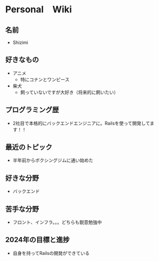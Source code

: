 # Personal　Wiki

## 名前
- Shizimi

## 好きなもの
- アニメ
    - 特にコナンとワンピース
- 柴犬
    - 飼っていないですが大好き（将来的に飼いたい）


## プログラミング歴
- 2社目で本格的にバックエンドエンジニアに。Railsを使って開発してます！！

## 最近のトピック
- 半年前からボクシングジムに通い始めた

## 好きな分野
- バックエンド

## 苦手な分野
- フロント、インフラ。。。どちらも鋭意勉強中

## 2024年の目標と進捗
- 自身を持ってRailsの開発ができている
